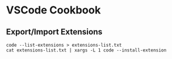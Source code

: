 # VSCode Cookbook

## Export/Import Extensions

```shell
code --list-extensions > extensions-list.txt
cat extensions-list.txt | xargs -L 1 code --install-extension
```
